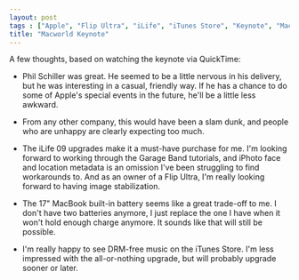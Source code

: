 ```yaml
---
layout: post
tags : ["Apple", "Flip Ultra", "iLife", "iTunes Store", "Keynote", "MacBook"]
title: "Macworld Keynote"
---
```

A few thoughts, based on watching the keynote via QuickTime:

* Phil Schiller was great. He seemed to be a little nervous in his delivery, but he was interesting in a casual, friendly way. If he has a chance to do some of Apple's special events in the future, he'll be a little less awkward.

* From any other company, this would have been a slam dunk, and people who are unhappy are clearly expecting too much.

* The iLife 09 upgrades make it a must-have purchase for me. I'm looking forward to working through the Garage Band tutorials, and iPhoto face and location metadata is an omission I've been struggling to find workarounds to. And as an owner of a Flip Ultra, I'm really looking forward to having image stabilization.

* The 17" MacBook built-in battery seems like a great trade-off to me. I don't have two batteries anymore, I just replace the one I have when it won't hold enough charge anymore. It sounds like that will still be possible.

* I'm really happy to see DRM-free music on the iTunes Store. I'm less impressed with the all-or-nothing upgrade, but will probably upgrade sooner or later.
